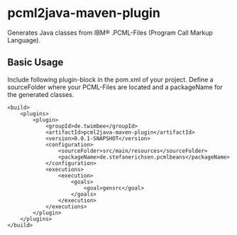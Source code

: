 pcml2java-maven-plugin
======================

Generates Java classes from IBM® .PCML-Files (Program Call Markup Language).

## Basic Usage

Include following plugin-block in the pom.xml of your project. Define a sourceFolder where your PCML-Files are located and a packageName for the generated classes.

```
<build>
	<plugins>
		<plugin>
			<groupId>de.twimbee</groupId>
			<artifactId>pcml2java-maven-plugin</artifactId>
			<version>0.0.1-SNAPSHOT</version>
			<configuration>
				<sourceFolder>src/main/resources</sourceFolder>
				<packageName>de.stefanerichsen.pcmlbeans</packageName>
			</configuration>
			<executions>
				<execution>
					<goals>
						<goal>gensrc</goal>
					</goals>
				</execution>
			</executions>
		</plugin>
	</plugins>
</build>
```